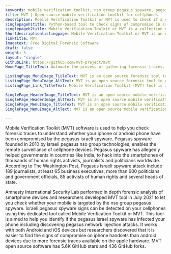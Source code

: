 ```yaml
---
keywords: mobile verification toolkit, nso group pegasus spyware, pegasus nso group technologies, pegasus israeli spyware, israeli spyware pegasus, pegasus israel spyware, israeli spyware, nso group pegasus, nso group spyware
title: MVT | Open source mobile verification toolkit for cellphones
description: Mobile Verification Toolkit or MVT is used to check if a smartphone is infected with pegasus malicious utility. Pegasus was developed for intelligence services.
singlepageh1title: Python-based tool to check signs of compromise in smartphone
singlepageh2title: Mobile Verification Toolkit or MVT is a collection of utilities to facilitate the consensual forensic acquisition of iOS and Android OS to identify a compromise
Shortdescriptionlistingpage: Mobile Verification Toolkit or MVT is an open source forensic tool to look for signs of malicious utility called pegasus infections in iOS and Android devices.
linktitle: MVT
Imagetext: Free Digital Forensic Software
draft: false
weight: 5
layout: "single"
GithubLink: https://github.com/mvt-project/mvt
HomePage_TitleText: Automate the process of gathering forensic traces.

ListingPage_MenuImage_TitleText: MVT is an open source forensic tool to check malicious utility called pegasus.
ListingPage_MenuImage_AltText: MVT is an open source forensic tool to check malicious utility called pegasus.
ListingPage_Link_TitleText: Mobile Verification Toolkit (MVT) tool is aimed to help you find forensic traces.

SinglePage_HeaderImage_TitleText: MVT is an open source mobile verification toolkit for smartphones.
SinglePage_HeaderImage_AltText: MVT is an open source mobile verification toolkit for smartphones.
SinglePage_MenuImage_TitleText: MVT is an open source mobile verification toolkit for smartphones.
SinglePage_MenuImage_AltText: MVT is an open source mobile verification toolkit for smartphones.

---
```


Mobile Verification Toolkit (MVT) software is used to help you check forensic traces to understand whether your iphone or android phone have been compromised by the pegasus israeli spyware. Pegasus spyware founded in 2010 by Israeli pegasus nso group technologies, enables the remote surveillance of cellphone devices. Pegasus spyware has allegedly helped governments in countries like India, to hack into the smartphones of thousands of human rights activists, journalists and politicians worldwide. According to The Washington Post, Pegasus israeli spyware attack include 189 journalists, at least 65 business executives, more than 600 politicians and government officials, 85 activists of human rights and several heads of state.

Amnesty International Security Lab performed in depth forensic analysis of smartphone devices and researchers developed MVT tool in July 2021 to let you check whether your mobile is targeted by the nso group pegasus spyware. Israeli pegasus spyware signs can be detected on your cellphones using this dedicated tool called Mobile Verification Toolkit or MVT. This tool is aimed to help you identify if the pegasus israel spyware has infected your phone including discovering pegasus network injection attacks. It works with both Android and iOS devices but researchers discovered that it is easier to find the signs of compromise on iphone handsets than android devices due to more forensic traces available on the apple hardware. MVT open source software has 5.6K GitHub stars and 436 GitHub forks.